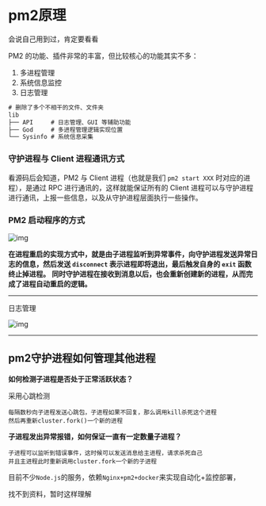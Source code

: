# pm2原理

会说自己用到过，肯定要看看

PM2 的功能、插件非常的丰富，但比较核心的功能其实不多：

1. 多进程管理
2. 系统信息监控
3. 日志管理

```js
# 删除了多个不相干的文件、文件夹
lib
├── API     # 日志管理、GUI 等辅助功能
├── God     # 多进程管理逻辑实现位置
└── Sysinfo # 系统信息采集
```

### 守护进程与 Client 进程通讯方式

看源码后会知道，PM2 与 Client 进程（也就是我们 `pm2 start XXX` 时对应的进程），是通过 RPC 进行通讯的，这样就能保证所有的 Client 进程可以与守护进程进行通讯，上报一些信息，以及从守护进程层面执行一些操作。

### PM2 启动程序的方式

![img](http://mmbiz.qpic.cn/sz_mmbiz_png/H8M5QJDxMHqHWSjbZELoH3PVq88t55Lic3iagAgicO5OvBCQ1UlyOhtz1dRRp1zEcMibqOafdLGDJUobtNP5SmTCXg/640?wx_fmt=png&tp=webp&wxfrom=5&wx_lazy=1&wx_co=1&retryload=0)

**在进程重启的实现方式中，就是由子进程监听到异常事件，向守护进程发送异常日志的信息，然后发送 `disconnect` 表示进程即将退出，最后触发自身的 `exit` 函数终止掉进程。**
**同时守护进程在接收到消息以后，也会重新创建新的进程，从而完成了进程自动重启的逻辑。**



---

日志管理

![img](https://mmbiz.qpic.cn/sz_mmbiz_png/H8M5QJDxMHqHWSjbZELoH3PVq88t55LicDd6YmeTZNlcPraFrlo3H2DbBicmYFjcMqVSEotH9l3DKDe4ib9iaQ1kBg/640?wx_fmt=png&tp=webp&wxfrom=5&wx_lazy=1&wx_co=1)

----

## pm2守护进程如何管理其他进程

**如何检测子进程是否处于正常活跃状态？**

采用心跳检测

```
每隔数秒向子进程发送心跳包，子进程如果不回复，那么调用kill杀死这个进程
然后再重新cluster.fork()一个新的进程
```

**子进程发出异常报错，如何保证一直有一定数量子进程？**

```
子进程可以监听到错误事件，这时候可以发送消息给主进程，请求杀死自己
并且主进程此时重新调用cluster.fork一个新的子进程
```

目前不少`Node.js`的服务，依赖`Nginx+pm2+docker`来实现自动化+监控部署，

找不到资料，暂时这样理解